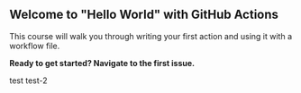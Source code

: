 ## Welcome to "Hello World" with GitHub Actions

This course will walk you through writing your first action and using it with a workflow file. 

**Ready to get started? Navigate to the first issue.**

test
test-2
